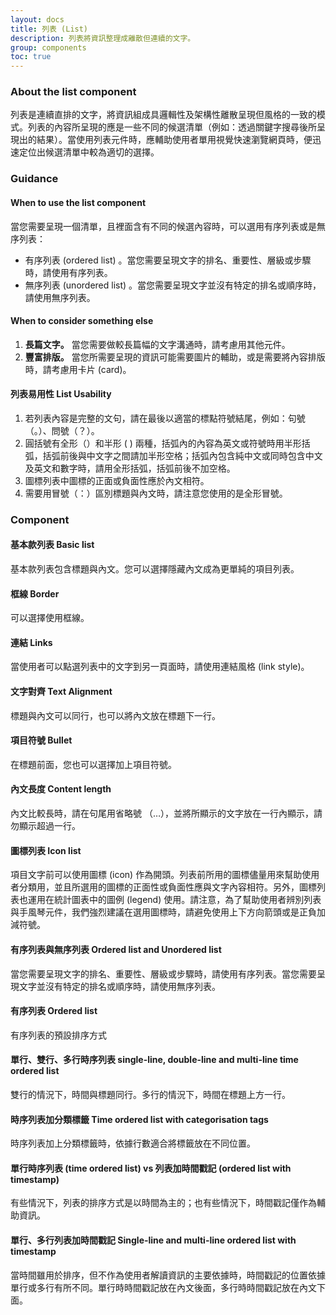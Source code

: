 ```yaml
---
layout: docs
title: 列表 (List)
description: 列表將資訊整理成離散但連續的文字。
group: components
toc: true
---
```


### About the list component

列表是連續直排的文字，將資訊組成具邏輯性及架構性離散呈現但風格的一致的模式。列表的內容所呈現的應是一些不同的候選清單（例如：透過關鍵字搜尋後所呈現出的結果）。當使用列表元件時，應輔助使用者單用視覺快速瀏覽網頁時，便迅速定位出候選清單中較為適切的選擇。

### Guidance

#### When to use the list component

當您需要呈現一個清單，且裡面含有不同的候選內容時，可以選用有序列表或是無序列表：
- 有序列表 (ordered list) 。當您需要呈現文字的排名、重要性、層級或步驟時，請使用有序列表。
- 無序列表 (unordered list) 。當您需要呈現文字並沒有特定的排名或順序時，請使用無序列表。

#### When to consider something else
1. **長篇文字。** 當您需要做較長篇幅的文字溝通時，請考慮用其他元件。
2. **豐富排版。** 當您所需要呈現的資訊可能需要圖片的輔助，或是需要將內容排版時，請考慮用卡片 (card)。

#### 列表易用性 List Usability
1. 若列表內容是完整的文句，請在最後以適當的標點符號結尾，例如：句號（。）、問號（？）。
2. 圓括號有全形（）和半形 ( ) 兩種，括弧內的內容為英文或符號時用半形括弧，括弧前後與中文字之間請加半形空格；括弧內包含純中文或同時包含中文及英文和數字時，請用全形括弧，括弧前後不加空格。
3. 圖標列表中圖標的正面或負面性應於內文相符。
4. 需要用冒號（：）區別標題與內文時，請注意您使用的是全形冒號。

### Component

#### 基本款列表 Basic list
基本款列表包含標題與內文。您可以選擇隱藏內文成為更單純的項目列表。

#### 框線 Border
可以選擇使用框線。

#### 連結 Links
當使用者可以點選列表中的文字到另一頁面時，請使用連結風格 (link style)。

#### 文字對齊 Text Alignment
標題與內文可以同行，也可以將內文放在標題下一行。

#### 項目符號 Bullet
在標題前面，您也可以選擇加上項目符號。

#### 內文長度 Content length
內文比較長時，請在句尾用省略號 （…），並將所顯示的文字放在一行內顯示，請勿顯示超過一行。

#### 圖標列表 Icon list
項目文字前可以使用圖標 (icon) 作為開頭。列表前所用的圖標儘量用來幫助使用者分類用，並且所選用的圖標的正面性或負面性應與文字內容相符。另外，圖標列表也運用在統計圖表中的圖例 (legend) 使用。請注意，為了幫助使用者辨別列表與手風琴元件，我們強烈建議在選用圖標時，請避免使用上下方向箭頭或是正負加減符號。

#### 有序列表與無序列表 Ordered list and Unordered list
當您需要呈現文字的排名、重要性、層級或步驟時，請使用有序列表。當您需要呈現文字並沒有特定的排名或順序時，請使用無序列表。

#### 有序列表 Ordered list 
有序列表的預設排序方式

#### 單行、雙行、多行時序列表 single-line, double-line and multi-line time ordered list
雙行的情況下，時間與標題同行。多行的情況下，時間在標題上方一行。

#### 時序列表加分類標籤 Time ordered list with categorisation tags
時序列表加上分類標籤時，依據行數適合將標籤放在不同位置。

#### 單行時序列表 (time ordered list) vs 列表加時間戳記 (ordered list with timestamp)
有些情況下，列表的排序方式是以時間為主的；也有些情況下，時間戳記僅作為輔助資訊。

#### 單行、多行列表加時間戳記 Single-line and multi-line ordered list with timestamp
當時間雖用於排序，但不作為使用者解讀資訊的主要依據時，時間戳記的位置依據單行或多行有所不同。單行時時間戳記放在內文後面，多行時時間戳記放在內文下面。
